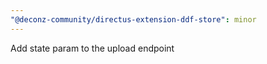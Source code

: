 ```yaml
---
"@deconz-community/directus-extension-ddf-store": minor
---
```


Add state param to the upload endpoint
